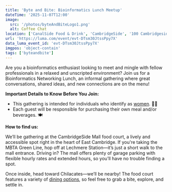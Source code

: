 ```yaml
---
title: 'Byte and Bite: Bioinformatics Lunch Meetup'
dateTime: '2025-11-07T12:00'
image:
  src: '/photos/byteAndBiteLogo1.png'
  alt: Coffee Chat
location: ['CanalSide Food & Drink', 'CambridgeSide', '100 Cambridgeside Pl', 'Cambridge, Massachusetts']
url: 'https://luma.com/event/evt-DTsm30JtssPpy7X'
data_luma_event_id: 'evt-DTsm30JtssPpy7X'
imgpos: 'object-contain'
tags: ['byteandbite']
---
```


Are you a bioinformatics enthusiast looking to meet and mingle with fellow professionals in a relaxed and unscripted environment? Join us for a Bioinformatics Networking Lunch, an informal gathering where great conversations, shared ideas, and new connections are on the menu!

**Important Details to Know Before You Join:**

- This gathering is intended for individuals who identify as <span class="underline decoration-double">[women](https://www.thetrevorproject.org/resources/category/gender-identity/)</span>. 👩‍🔬
- Each guest will be responsible for purchasing their own meal and/or beverages. 🍽️

**How to find us:**

We’ll be gathering at the CambridgeSide Mall food court, a lively and accessible spot right in the heart of East Cambridge. If you're taking the MBTA Green Line, hop off at Lechmere Station—it’s just a short walk to the mall entrance. Driving in? The mall offers plenty of garage parking with flexible hourly rates and extended hours, so you’ll have no trouble finding a spot.

​Once inside, head toward Chilacates—we’ll be nearby! The food court features a variety of [dining options](https://www.cambridgeside.com/event/canalside-food-drink/2145582916), so feel free to grab a bite, explore, and settle in.
